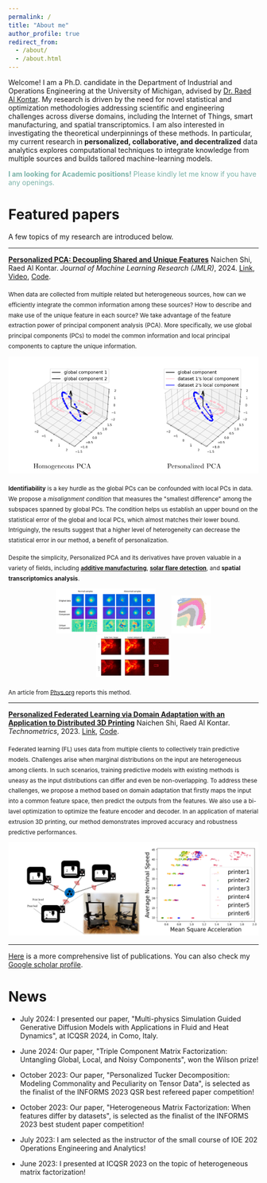 ```yaml
---
permalink: /
title: "About me"
author_profile: true
redirect_from: 
  - /about/
  - /about.html
---
```




Welcome! I am a Ph.D. candidate in the Department of Industrial and Operations Engineering at the University of Michigan, advised by [Dr. Raed Al Kontar](https://alkontar.engin.umich.edu/). My research is driven by the need for novel statistical and optimization methodologies addressing scientific and engineering challenges across diverse domains, including the Internet of Things, smart manufacturing, and spatial transcriptomics. I am also interested in investigating the theoretical underpinnings of these methods. In particular, my current research in **personalized, collaborative, and decentralized** data analytics explores computational techniques to integrate knowledge from multiple sources and builds tailored machine-learning models.  

<span style="color:#7bb3a9">**I am looking for Academic positions!** Please kindly let me know if you have any openings.</span>

Featured papers
======
A few topics of my research are introduced below.

---

<ins>**Personalized PCA: Decoupling Shared and Unique Features**</ins> 
Naichen Shi, Raed Al Kontar. *Journal of Machine Learning Research (JMLR)*, 2024. [Link](https://www.jmlr.org/papers/v25/22-0810.html), [Video](https://www.youtube.com/watch?v=9XWY745ZFPM), [Code](https://github.com/UMDataScienceLab/Personalized_PCA).

<sub> When data are collected from multiple related but heterogeneous sources, how can we efficiently integrate the common information among these sources? How to describe and make use of the unique feature in each source? We take advantage of the feature extraction power of principal component analysis (PCA). More specifically, we use global principal components (PCs) to model the common information and local principal components to capture the unique information.  </sub>

![Personalized PCA](./images/perpca.png)

<sub> **Identifiability** is a key hurdle as the global PCs can be confounded with local PCs in data. We propose a *misalignment condition* that measures the "smallest difference" among the subspaces spanned by global PCs. The condition helps us establish an upper bound on the statistical error of the global and local PCs, which almost matches their lower bound. Intriguingly, the results suggest that a higher level of heterogeneity can decrease the statistical error in our method, a benefit of personalization.  </sub>

<sub>Despite the simplicity, Personalized PCA and its derivatives have proven valuable in a variety of fields, including [**additive manufacturing**](https://www.sciencedirect.com/science/article/abs/pii/S0278612524000694), [**solar flare detection**](https://arxiv.org/pdf/2309.03439), and **spatial transcriptomics analysis**.</sub>

<p align="center">
  <img src="images/3dprinting.png" alt="3D printing" width="200" style="display: inline-block; margin: 0 10px;"/>
  <img src="images/srt.png" alt="Spatial transcriptomics" width="80" style="display: inline-block; margin: 0 10px;"/>
  <img src="images/solarflare.png" alt="Solar flare" width="150" style="display: inline-block; margin: 0 10px;"/>
</p>

<sub> An article from [Phys.org](https://phys.org/news/2024-03-statistical-tool-distinguish-unique-features.html) reports this method. </sub>

---

<ins>**Personalized Federated Learning via Domain Adaptation with an Application to Distributed 3D Printing**</ins> 
Naichen Shi, Raed Al Kontar. *Technometrics*, 2023. [Link](https://www.tandfonline.com/doi/abs/10.1080/00401706.2022.2157882?journalCode=utch20), [Code](https://github.com/UMDataScienceLab/Personalized_FL_with_DA).

<sub> Federated learning (FL) uses data from multiple clients to collectively train predictive models. Challenges arise when marginal distributions on the input are heterogeneous among clients. In such scenarios, training predictive models with existing methods is uneasy as the input distributions can differ and even be non-overlapping.  To address these challenges, we propose a method based on domain adaptation that firstly maps the input into a common feature space, then predict the outputs from the features. We also use a bi-lavel optimization to optimize the feature encoder and decoder. In an application of material extrusion 3D printing, our method demonstrates improved accuracy and robustness predictive performances.</sub>

![3D printing examples](./images/pflda.png)

---

[Here](https://naichenshi.github.io/research/) is a more comprehensive list of publications. You can also check my [Google scholar profile](https://scholar.google.com/citations?user=9DVanY4AAAAJ&hl=en).

News
======
- July 2024: I presented our paper,  "Multi-physics Simulation Guided Generative Diffusion Models with Applications in Fluid and Heat Dynamics", at ICQSR 2024, in Como, Italy.

- June 2024: Our paper, "Triple Component Matrix Factorization: Untangling Global, Local, and Noisy Components", won the Wilson prize!

- October 2023: Our paper, "Personalized Tucker Decomposition: Modeling Commonality and Peculiarity on Tensor Data",  is selected as the finalist of the INFORMS 2023 QSR best refereed paper competition!

- October 2023: Our paper, "Heterogeneous Matrix Factorization: When features differ by datasets", is selected as the finalist of the INFORMS 2023 best student paper competition!

- July 2023: I am selected as the instructor of the small course of IOE 202 Operations Engineering and Analytics!

- June 2023: I presented at ICQSR 2023 on the topic of heterogeneous matrix factorization!

